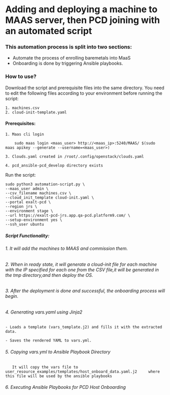 # Adding and deploying a machine to MAAS server, then PCD joining with an automated script 
 

### This automation process is split into two sections: 

- Automate the process of enrolling baremetals into MaaS 
- Onboarding is done by triggering Ansible playbooks. 

 

 

### How to use?

Download the script and prerequisite files into the same directory.
You need to edit the following files according to your environment before running the script:

    1. machines.csv
    2. cloud-init-template.yaml

#### Prerequisites: 

    1. Maas cli login
 
        sudo maas login <maas_user> http://<maas_ip>:5240/MAAS/ $(sudo maas apikey --generate --username=<maas_user>)

    3. Clouds.yaml created in /root/.config/openstack/clouds.yaml 

    4. pcd_ansible-pcd_develop directory exists
   
Run the script:  


    sudo python3 automation-script.py \
    --maas_user admin \
    --csv_filename machines.csv \
    --cloud_init_template cloud-init.yaml \
    --portal exalt-pcd \
    --region jrs \
    --environment stage \
    --url https://exalt-pcd-jrs.app.qa-pcd.platform9.com/ \
    --setup-environment yes \
    --ssh_user ubuntu
 


 
 
##### Script Functionality: 

###### 1. It will add the machines to MAAS and commission them.

###### 2. When in ready state, it will generate a cloud-init file for each machine with the IP specified for each one from the CSV file,it will be generated in the tmp directory,and then deploy the OS.  

###### 3. After the deployment is done and successful, the onboarding process will begin. 
###### 4. Generating vars.yaml using Jinja2 

    - Loads a template (vars_template.j2) and fills it with the extracted data. 

    - Saves the rendered YAML to vars.yml. 

###### 5. Copying vars.yml to Ansible Playbook Directory 
       It will copy the vars file to user_resource_examples/templates/host_onboard_data.yaml.j2 	where this file will be used by the ansible playbooks  


###### 6. Executing Ansible Playbooks for PCD Host Onboarding  






